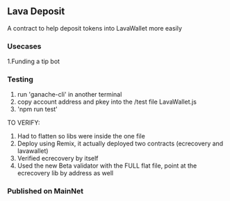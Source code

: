 
 ## Lava Deposit

  A contract to help deposit tokens into LavaWallet more easily



### Usecases

1.Funding a tip bot




### Testing
1. run 'ganache-cli' in another terminal
2. copy account address and pkey into the /test file LavaWallet.js
3. 'npm run test'



TO VERIFY:
1. Had to flatten so libs were inside the one file  
2. Deploy using Remix, it actually deployed two contracts (ecrecovery and lavawallet)
3. Verified ecrecovery by itself
4. Used the new Beta validator with the FULL flat file, point at the ecrecovery lib by address as well




### Published on MainNet

 
